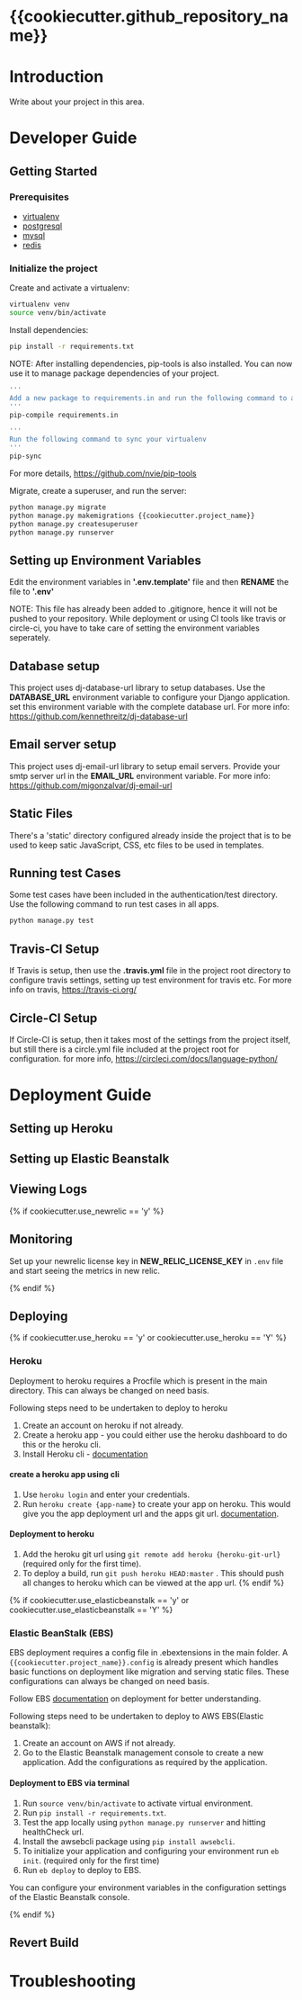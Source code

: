 # {{cookiecutter.github_repository_name}}
# Introduction

Write about your project in this area.

# Developer Guide

## Getting Started

### Prerequisites
- [virtualenv](https://virtualenv.pypa.io/en/latest/)
- [postgresql]()
- [mysql]()
- [redis]()

### Initialize the project
Create and activate a virtualenv:

```bash
virtualenv venv
source venv/bin/activate
```
Install dependencies:

```bash
pip install -r requirements.txt
```
NOTE: After installing dependencies, pip-tools is also installed. You can now use it to manage package dependencies of your project.
```bash
'''
Add a new package to requirements.in and run the following command to auto-update requirements.txt file
'''
pip-compile requirements.in

'''
Run the following command to sync your virtualenv
'''
pip-sync
```
 For more details, https://github.com/nvie/pip-tools

Migrate, create a superuser, and run the server:
```bash
python manage.py migrate
python manage.py makemigrations {{cookiecutter.project_name}}
python manage.py createsuperuser
python manage.py runserver
```

## Setting up Environment Variables
Edit the environment variables in **'.env.template'** file and then **RENAME** the file to **'.env'**

NOTE: This file has already been added to .gitignore, hence it will not be pushed to your repository.
While deployment or using CI tools like travis or circle-ci, you have to take care of setting the environment variables seperately.

## Database setup
This project uses dj-database-url library to setup databases. Use the  **DATABASE_URL** environment variable to configure your Django application. set this environment variable with the complete database url.
For more info: https://github.com/kennethreitz/dj-database-url

## Email server setup
This project uses dj-email-url library to setup email servers.
Provide your smtp server url in the **EMAIL_URL** environment variable.
For more info: https://github.com/migonzalvar/dj-email-url

## Static Files
There's a 'static' directory configured already inside the project that is to be used to keep satic JavaScript, CSS, etc files to be used in templates.

## Running test Cases
Some test cases have been included in the authentication/test directory.
Use the following command to run test cases in all apps.

```bash
python manage.py test
```

## Travis-CI Setup
If Travis is setup, then use the **.travis.yml** file in the project root directory to configure travis settings, setting up test environment for travis etc.
For more info on travis, https://travis-ci.org/

## Circle-CI Setup
If Circle-CI is setup, then it takes most of the settings from the project itself, but still there is a circle.yml file included at the project root for configuration.
for more info, https://circleci.com/docs/language-python/


# Deployment Guide

## Setting up Heroku

## Setting up Elastic Beanstalk

## Viewing Logs

{% if cookiecutter.use_newrelic == 'y' %}
## Monitoring
Set up your newrelic license key in **NEW_RELIC_LICENSE_KEY** in `.env` file and start seeing the metrics in new relic.

{% endif %}

## Deploying
{% if cookiecutter.use_heroku == 'y' or cookiecutter.use_heroku == 'Y' %}
### Heroku
Deployment to heroku requires a Procfile which is present in the main directory. This can always be changed on need basis.

Following steps need to be undertaken to deploy to heroku
  1. Create an account on heroku if not already.
  2. Create a heroku app - you could either use the heroku dashboard to do this or the heroku cli.
  3. Install Heroku cli - [documentation](https://devcenter.heroku.com/articles/heroku-cli)

#### create a heroku app using cli
  1. Use `heroku login` and enter your credentials.
  2. Run `heroku create {app-name}` to create your app on heroku. This would give you the app deployment url and the apps git url. [documentation](https://devcenter.heroku.com/articles/creating-apps).

#### Deployment to heroku
  1. Add the heroku git url using `git remote add heroku {heroku-git-url}` (required only for the first time).
  2. To deploy a build, run `git push heroku HEAD:master` . This should push all changes to heroku which can be viewed at the app url.
{% endif %}

{% if cookiecutter.use_elasticbeanstalk == 'y' or cookiecutter.use_elasticbeanstalk == 'Y' %}
### Elastic BeanStalk (EBS)
EBS deployment requires a config file in .ebextensions in the main folder. A `{{cookiecutter.project_name}}.config` is already present which handles basic functions on deployment like migration and serving static files. These configurations can always be changed on need basis.

Follow EBS [documentation](http://docs.aws.amazon.com/elasticbeanstalk/latest/dg/create-deploy-python-django.html) on deployment for better understanding.

Following steps need to be undertaken to deploy to AWS EBS(Elastic beanstalk):
  1. Create an account on AWS if not already.
  2. Go to the Elastic Beanstalk management console to create a new application. Add the configurations as required by the application.

#### Deployment to EBS via terminal
  1. Run `source venv/bin/activate` to activate virtual environment.
  2. Run `pip install -r requirements.txt`.
  3. Test the app locally using `python manage.py runserver` and hitting healthCheck url.
  4. Install the awsebcli package using `pip install awsebcli`.
  5. To initialize your application and configuring your environment run `eb init`. (required only for the first time)
  6. Run `eb deploy` to deploy to EBS.

You can configure your environment variables in the configuration settings of the Elastic Beanstalk console.

{% endif %}

## Revert Build


# Troubleshooting
